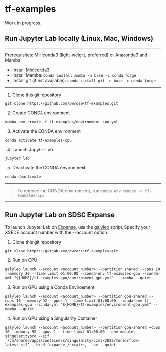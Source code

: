 # tf-examples

Work in progress.

## Run Jupyter Lab locally (Linux, Mac, Windows)
------
Prerequisites: Miniconda3 (light-weight, preferred) or Anaconda3 and Mamba

* Install [Miniconda3](https://docs.conda.io/en/latest/miniconda.html)
* Install Mamba: ```conda install mamba -n base -c conda-forge```
* Install git (if not available): ```conda install git -n base -c conda-forge```
------

1. Clone this git repository

```
git clone https://github.com/pwrose/tf-examples.git
```
2. Create CONDA environment

```
mamba env create -f tf-examples/environment-cpu.yml
```
3. Activate the CONDA environment

```
conda activate tf-examples-cpu
```
4. Launch Jupyter Lab

```
jupyter lab
```

5. Deactivate the CONDA environment

```
conda deactivate
```

------
> To remove the CONDA environment, run ```conda env remove -n tf-examples-cpu```
------


## Run Jupyter Lab on SDSC Expanse
To launch Jupyter Lab on [Expanse](https://www.sdsc.edu/services/hpc/expanse/), use the [galyleo](https://github.com/mkandes/galyleo#galyleo) script. Specify your XSEDE account number with the --account option.

1. Clone this git repository

```
git clone https://github.com/pwrose/tf-examples.git
```

2. Run on CPU
```
galyleo launch --account <account_number> --partition shared --cpus 10 --memory 20 --time-limit 01:00:00 --conda-env tf-examples-gpu --conda-yml "${HOME}/tf-examples-gpu/environment-gpu.yml"  --mamba --quiet
```

3. Run on GPU using a Conda Environment
```
galyleo launch --account <account_number> --partition gpu-shared --cpus 10 --memory 92 --gpus 1 --time-limit 01:00:00 --conda-env tf-examples-gpu --conda-yml "${HOME}/tf-examples/environment-gpu.yml" --mamba --quiet
```

4. Run on GPU using a Singularity Container
```
galyleo launch --account <account_number> --partition gpu-shared –cpus 10 --memory 92 --gpus 1 --time-limit 01:00:00 --env-modules singularitypro --sif ‘/cm/shared/apps/containers/singularity/ciml/2022/tensorflow-latest.sif’ --bind ‘expanse,/scratch, --nv --quiet
```
